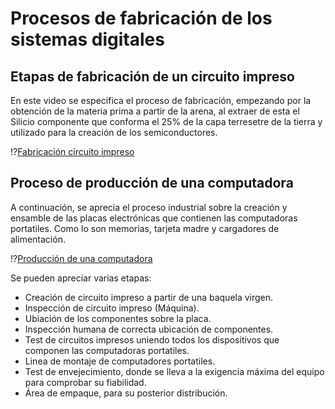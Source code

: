 # Procesos de fabricación de los sistemas digitales

## Etapas de fabricación de un circuito impreso

En este video se especifica el proceso de fabricación, empezando por la obtención de la materia prima a partir de la arena, al extraer de esta el Silicio
componente que conforma el 25% de la capa terresetre de la tierra y utilizado para la creación de los semiconductores.

!?[Fabricación circuito impreso](https://www.youtube.com/watch?v=nBB_7RpQ9d0)

## Proceso de producción de una computadora

A continuación, se aprecia el proceso industrial sobre la creación y ensamble de las placas electrónicas que contienen las computadoras portatiles. Como lo son memorias, 
tarjeta madre y cargadores de alimentación.

!?[Producción de una computadora](https://www.youtube.com/watch?v=iExX3T70878)

Se pueden apreciar varias etapas:
- Creación de circuito impreso a partir de una baquela virgen.
- Inspección de circuito impreso (Máquina).
- Ubiación de los componentes sobre la placa.
- Inspección humana de correcta ubicación de componentes.
- Test de circuitos impresos uniendo todos los dispositivos que componen las computadoras portatiles.
- Linea de montaje de computadores portatiles.
- Test de envejecimiento, donde se lleva a la exigencia máxima del equipo para comprobar su fiabilidad.
- Área de empaque, para su posterior distribución.


